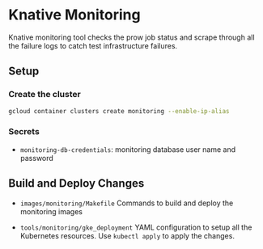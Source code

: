 # Knative Monitoring

Knative monitoring tool checks the prow job status and scrape through all the failure logs to catch test infrastructure
failures.

## Setup

### Create the cluster

```bash
gcloud container clusters create monitoring --enable-ip-alias
```

### Secrets

* `monitoring-db-credentials`: monitoring database user name and password

## Build and Deploy Changes

* `images/monitoring/Makefile` Commands to build and deploy the monitoring images

* `tools/monitoring/gke_deployment` YAML configuration to setup all the Kubernetes resources. Use `kubectl apply` to apply the changes.

